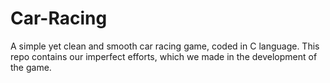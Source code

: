 # Car-Racing
A simple yet clean and smooth car racing game, coded in C language.
This repo contains our imperfect efforts, which we made in the development of the game.
